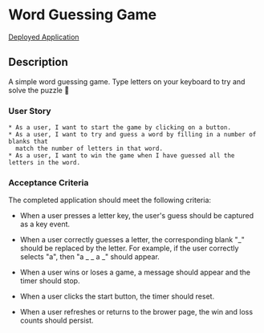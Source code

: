 # Word Guessing Game

[Deployed Application](https://trunten.github.io/word-guessing-game/)

## Description

A simple word guessing game. Type letters on your keyboard to try and solve the puzzle 🙂

### User Story
```
* As a user, I want to start the game by clicking on a button. 
* As a user, I want to try and guess a word by filling in a number of blanks that
  match the number of letters in that word.
* As a user, I want to win the game when I have guessed all the letters in the word.
```

### Acceptance Criteria

The completed application should meet the following criteria:

* When a user presses a letter key, the user's guess should be captured as a key event.

* When a user correctly guesses a letter, the corresponding blank "_" should be replaced by the letter. For example, if the user correctly selects "a", then "a _ _ a _" should appear. 

* When a user wins or loses a game, a message should appear and the timer should stop. 

* When a user clicks the start button, the timer should reset. 

* When a user refreshes or returns to the brower page, the win and loss counts should persist.

